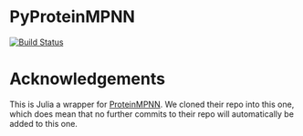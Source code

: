 # PyProteinMPNN

[![Build Status](https://github.com/MurrellGroup/PyProteinMPNN.jl/actions/workflows/CI.yml/badge.svg?branch=main)](https://github.com/MurrellGroup/PyProteinMPNN.jl/actions/workflows/CI.yml?query=branch%3Amain)

# Acknowledgements
This is Julia a wrapper for [ProteinMPNN](https://github.com/dauparas/ProteinMPNN). We cloned their repo into this one, which does mean that no further commits to their repo will automatically be added to this one.